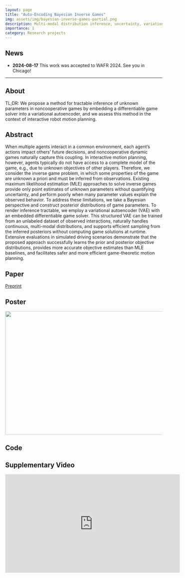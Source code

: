 ```yaml
---
layout: page
title: "Auto-Encoding Bayesian Inverse Games"
img: assets/img/bayesian-inverse-games-partial.png
description: Multi-modal distribution inference, uncertainty, variational methods, differentiable programming
importance: 1
category: Research projects
---
```


## News

* **2024-08-17** This work was accepted to WAFR 2024. See you in Chicago!

---

## About 

TL;DR: We propose a method for tractable inference of unknown parameters in noncooperative games by embedding a differentiable game solver into a variational autoencoder, and we assess this method in the context of interactive robot motion planning.

## Abstract

When multiple agents interact in a common environment, each agent’s actions impact others’ future decisions, and noncooperative dynamic games naturally capture this coupling. In interactive motion planning, however, agents typically do not have access to a complete model of the game, e.g., due to unknown objectives of other players. Therefore, we consider the inverse game problem, in which some properties of the game are unknown a priori and must be inferred from observations. Existing maximum likelihood estimation (MLE) approaches to solve inverse games provide only point estimates of unknown parameters without quantifying uncertainty, and perform poorly when many parameter values explain the observed behavior. To address these limitations, we take a Bayesian perspective and construct posterior distributions of game parameters. To render inference tractable, we employ a variational autoencoder (VAE) with an embedded differentiable game solver. This structured VAE can be trained from an unlabeled dataset of observed interactions, naturally handles continuous, multi-modal distributions, and supports efficient sampling from the inferred posteriors without computing game solutions at runtime. Extensive evaluations in simulated driving scenarios demonstrate that the proposed approach successfully learns the prior and posterior objective distributions, provides more accurate objective estimates than MLE baselines, and facilitates safer and more efficient game-theoretic motion planning.

## Paper

[Preprint](https://arxiv.org/abs/2402.08902)

<!-- <a href ="https://ieeexplore.ieee.org/document/10137879"><img src="/assets/img/liu2023ral_teaser.png"></a> -->

<!-- ```
@article{liu2022learning,
  title={Learning to Play Trajectory Games Against Opponents with Unknown Objectives},
  author={Liu, Xinjie and Peters, Lasse and Alonso-Mora, Javier},
  journal={IEEE Robotics and Automation Letters (RA-L)},
  year={2023}
}
``` -->

## Poster

<a href ="https://xinjie-liu.github.io/assets/pdf/liu2024auto.pdf"><img src="https://xinjie-liu.github.io/assets/img/liu2024auto.png" width = "560" height = "396"></a>

## Code

<!-- * [The original solver implementation used in this work and experiment code](https://github.com/xinjie-liu/DifferentiableAdaptiveGames.jl)

* [A more optimized implementation of the solver.](https://github.com/JuliaGameTheoreticPlanning/MCPTrajectoryGameSolver.jl) -->

<!-- ## Poster -->

<!-- <a href ="https://xinjie-liu.github.io/assets/pdf/Liu2023learningPoster(full).pdf"><img src="https://xinjie-liu.github.io/assets/img/liu2023ral_poster.png" width = "560" height = "396"></a> -->

<!-- ## Short Talk -->

<!-- <iframe width="560" height="315" src="https://www.youtube.com/embed/X_xMdyxNads?si=mTP2jUT5JiP1-dtg" title="YouTube video player" frameborder="0" allow="accelerometer; autoplay; clipboard-write; encrypted-media; gyroscope; picture-in-picture; web-share" allowfullscreen></iframe> -->

<!-- ## Slides -->

<!-- <a href ="https://xinjie-liu.github.io/static/talks/Xinjie2023TUD.pdf"><img src="/assets/img/Xinjie2023TUD-1.png" width = "560" height = "315"></a> -->


## Supplementary Video

<iframe width="560" height="315" src="https://www.youtube.com/embed/hjb2GqbNIIE?si=5wr9hPFjPWe9RSZA" title="YouTube video player" frameborder="0" allow="accelerometer; autoplay; clipboard-write; encrypted-media; gyroscope; picture-in-picture; web-share" referrerpolicy="strict-origin-when-cross-origin" allowfullscreen></iframe>

